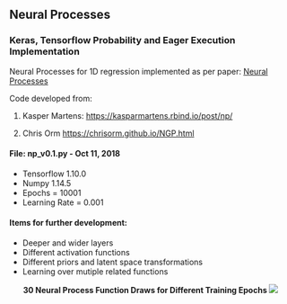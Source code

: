 ## Neural Processes

### Keras, Tensorflow Probability and Eager Execution Implementation 
Neural Processes for 1D regression implemented as per paper: [Neural Processes](https://arxiv.org/abs/1807.01622)

Code developed from:
    
1) Kasper Martens: 
https://kasparmartens.rbind.io/post/np/

2) Chris Orm
https://chrisorm.github.io/NGP.html

#### File: np_v0.1.py - Oct 11, 2018

- Tensorflow 1.10.0
- Numpy 1.14.5
- Epochs = 10001
- Learning Rate = 0.001

#### Items for further development:

- Deeper and wider layers
- Different activation functions
- Different priors and latent space transformations
- Learning over mutiple related functions

<p align='center'>
  <b> 30 Neural Process Function Draws for Different Training Epochs</b> 
  <img src='https://github.com/kristpapadopoulos/neural-processes/tree/master/figures/posterior_0.png'> 
</p>
